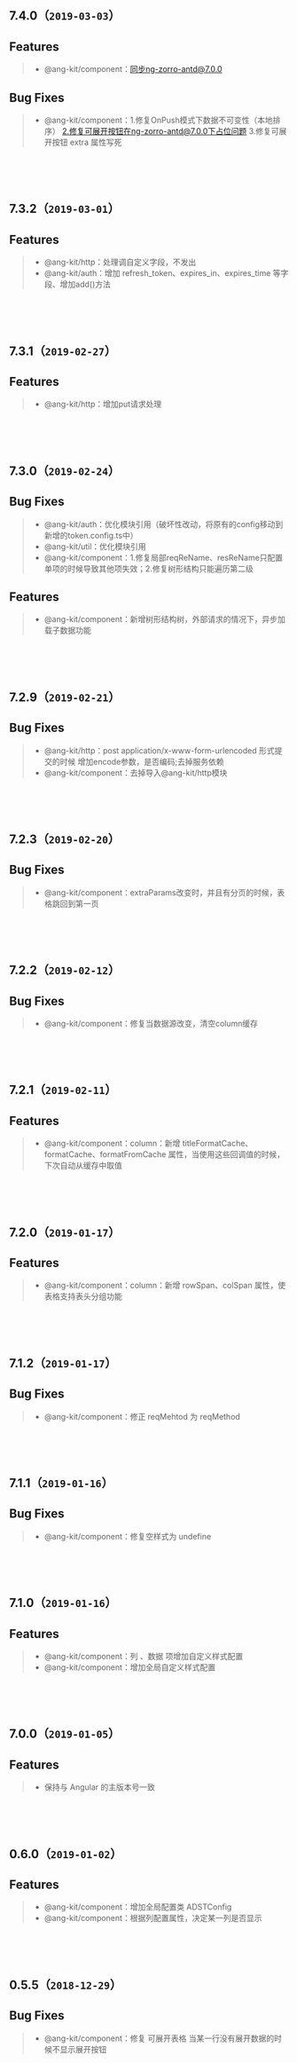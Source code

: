 ## 7.4.0（`2019-03-03`）
## Features
> * @ang-kit/component：同步ng-zorro-antd@7.0.0

## Bug Fixes
> * @ang-kit/component：1.修复OnPush模式下数据不可变性（本地排序） 2.修复可展开按钮在ng-zorro-antd@7.0.0下占位问题 3.修复可展开按钮 extra 属性写死

<br>
<br>
<br>

## 7.3.2（`2019-03-01`）
## Features
> * @ang-kit/http：处理调自定义字段，不发出
> * @ang-kit/auth：增加 refresh_token、expires_in、expires_time 等字段、增加add()方法

<br>
<br>
<br>

## 7.3.1（`2019-02-27`）
## Features
> * @ang-kit/http：增加put请求处理

<br>
<br>
<br>

## 7.3.0（`2019-02-24`）
## Bug Fixes
> * @ang-kit/auth：优化模块引用（破坏性改动，将原有的config移动到新增的token.config.ts中）
> * @ang-kit/util：优化模块引用
> * @ang-kit/component：1.修复局部reqReName、resReName只配置单项的时候导致其他项失效；2.修复树形结构只能遍历第二级

## Features
> * @ang-kit/component：新增树形结构树，外部请求的情况下，异步加载子数据功能

<br>
<br>
<br>

## 7.2.9（`2019-02-21`）
## Bug Fixes
> * @ang-kit/http：post application/x-www-form-urlencoded 形式提交的时候 增加encode参数，是否编码;去掉服务依赖
> * @ang-kit/component：去掉导入@ang-kit/http模块

<br>
<br>
<br>

## 7.2.3（`2019-02-20`）
## Bug Fixes
> * @ang-kit/component：extraParams改变时，并且有分页的时候，表格跳回到第一页

<br>
<br>
<br>

## 7.2.2（`2019-02-12`）
## Bug Fixes
> * @ang-kit/component：修复当数据源改变，清空column缓存

<br>
<br>
<br>

## 7.2.1（`2019-02-11`）
## Features
> * @ang-kit/component：column：新增 titleFormatCache、formatCache、formatFromCache 属性，当使用这些回调值的时候，下次自动从缓存中取值

<br>
<br>
<br>

## 7.2.0（`2019-01-17`）
## Features
> * @ang-kit/component：column：新增 rowSpan、colSpan 属性，使表格支持表头分组功能

<br>
<br>
<br>

## 7.1.2（`2019-01-17`）
## Bug Fixes
> * @ang-kit/component：修正 reqMehtod 为 reqMethod

<br>
<br>
<br>

## 7.1.1（`2019-01-16`）
## Bug Fixes
> * @ang-kit/component：修复空样式为 undefine

<br>
<br>
<br>

## 7.1.0（`2019-01-16`）
## Features
> * @ang-kit/component：列 、数据 项增加自定义样式配置
> * @ang-kit/component：增加全局自定义样式配置

<br>
<br>
<br>

## 7.0.0（`2019-01-05`）
## Features
> * 保持与 Angular 的主版本号一致

<br>
<br>
<br>

## 0.6.0（`2019-01-02`）
## Features
> * @ang-kit/component：增加全局配置类 ADSTConfig
> * @ang-kit/component：根据列配置属性，决定某一列是否显示

<br>
<br>
<br>

## 0.5.5（`2018-12-29`）
## Bug Fixes
> * @ang-kit/component：修复 可展开表格 当某一行没有展开数据的时候不显示展开按钮
